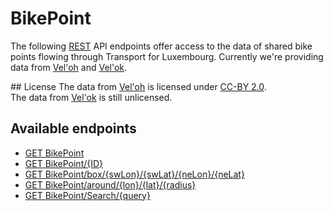 # BikePoint
The following [REST](https://en.wikipedia.org/wiki/Representational_state_transfer) API endpoints offer access to the data of shared bike points flowing through Transport for Luxembourg.
Currently we're providing data from [Vel'oh](https://developer.jcdecaux.com/#/opendata/vls) and [Vel'ok](http://www.velok.lu/).

## License
The data from [Vel'oh](https://developer.jcdecaux.com/#/opendata/vls) is licensed under [CC-BY 2.0](https://creativecommons.org/licenses/by/2.0/).<br />
The data from [Vel'ok](http://www.velok.lu/) is still unlicensed.

## Available endpoints
- [GET BikePoint](/RESTAPIs/BikePoint/index.md)
- [GET BikePoint/{ID}](/RESTAPIs/BikePoint/id.md)
- [GET BikePoint/box/{swLon}/{swLat}/{neLon}/{neLat}](/RESTAPIs/BikePoint/box.md)
- [GET BikePoint/around/{lon}/{lat}/{radius}](/RESTAPIs/BikePoint/around.md)
- [GET BikePoint/Search/{query}](/RESTAPIs/BikePoint/search.md)
